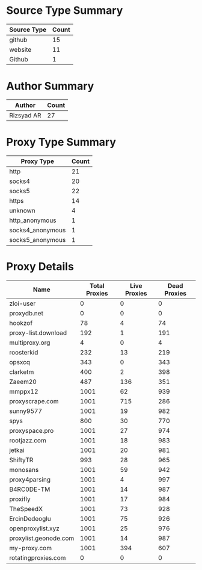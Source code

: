# Source Type Summary

| Source Type | Count |
|-------------|-------|
| github | 15 |
| website | 11 |
| Github | 1 |


# Author Summary

| Author | Count |
|--------|-------|
| Rizsyad AR | 27 |


# Proxy Type Summary

| Proxy Type | Count |
|------------|-------|
| http | 21 |
| socks4 | 20 |
| socks5 | 22 |
| https | 14 |
| unknown | 4 |
| http_anonymous | 1 |
| socks4_anonymous | 1 |
| socks5_anonymous | 1 |


# Proxy Details

| Name | Total Proxies | Live Proxies | Dead Proxies |
|------|---------------|--------------|---------------|
| zloi-user | 0 | 0 | 0 |
| proxydb.net | 0 | 0 | 0 |
| hookzof | 78 | 4 | 74 |
| proxy-list.download | 192 | 1 | 191 |
| multiproxy.org | 4 | 0 | 4 |
| roosterkid | 232 | 13 | 219 |
| opsxcq | 343 | 0 | 343 |
| clarketm | 400 | 2 | 398 |
| Zaeem20 | 487 | 136 | 351 |
| mmppx12 | 1001 | 62 | 939 |
| proxyscrape.com | 1001 | 715 | 286 |
| sunny9577 | 1001 | 19 | 982 |
| spys | 800 | 30 | 770 |
| proxyspace.pro | 1001 | 27 | 974 |
| rootjazz.com | 1001 | 18 | 983 |
| jetkai | 1001 | 20 | 981 |
| ShiftyTR | 993 | 28 | 965 |
| monosans | 1001 | 59 | 942 |
| proxy4parsing | 1001 | 4 | 997 |
| B4RC0DE-TM | 1001 | 14 | 987 |
| proxifly | 1001 | 17 | 984 |
| TheSpeedX | 1001 | 73 | 928 |
| ErcinDedeoglu | 1001 | 75 | 926 |
| openproxylist.xyz | 1001 | 25 | 976 |
| proxylist.geonode.com | 1001 | 14 | 987 |
| my-proxy.com | 1001 | 394 | 607 |
| rotatingproxies.com | 0 | 0 | 0 |

